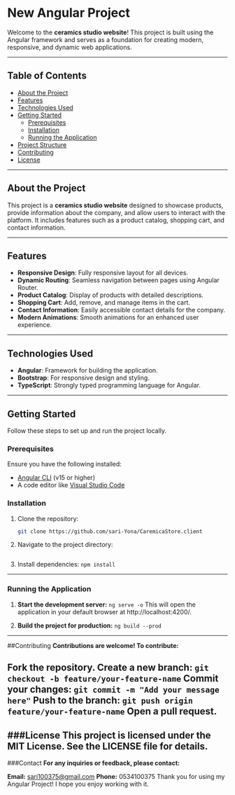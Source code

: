 # New Angular Project

Welcome to the **ceramics studio website**! This project is built using the Angular framework and serves as a foundation for creating modern, responsive, and dynamic web applications.

---

## Table of Contents

- [About the Project](#about-the-project)
- [Features](#features)
- [Technologies Used](#technologies-used)
- [Getting Started](#getting-started)
  - [Prerequisites](#prerequisites)
  - [Installation](#installation)
  - [Running the Application](#running-the-application)
- [Project Structure](#project-structure)
- [Contributing](#contributing)
- [License](#license)

---

## About the Project

This project is a **ceramics studio website** designed to showcase products, provide information about the company, and allow users to interact with the platform. It includes features such as a product catalog, shopping cart, and contact information.

---

## Features

- **Responsive Design**: Fully responsive layout for all devices.
- **Dynamic Routing**: Seamless navigation between pages using Angular Router.
- **Product Catalog**: Display of products with detailed descriptions.
- **Shopping Cart**: Add, remove, and manage items in the cart.
- **Contact Information**: Easily accessible contact details for the company.
- **Modern Animations**: Smooth animations for an enhanced user experience.

---

## Technologies Used

- **Angular**: Framework for building the application.
- **Bootstrap**: For responsive design and styling.
- **TypeScript**: Strongly typed programming language for Angular.

---

## Getting Started

Follow these steps to set up and run the project locally.

### Prerequisites

Ensure you have the following installed:

- [Angular CLI](https://angular.io/cli) (v15 or higher)
- A code editor like [Visual Studio Code](https://code.visualstudio.com/)

### Installation

1. Clone the repository:
   ```bash
   git clone https://github.com/sari-Yona/CaremicaStore.client
2. Navigate to the project directory:
   ```cd new-angular-project
3. Install dependencies:
  ```npm install```
---
### Running the Application
  1. **Start the development server:**
    ```ng serve -o```
This will open the application in your default browser at http://localhost:4200/.

2. **Build the project for production:**
   ```ng build --prod```
---
##Contributing
**Contributions are welcome! To contribute:**

Fork the repository.
**Create a new branch:**
```git checkout -b feature/your-feature-name```
Commit your changes:
```git commit -m "Add your message here"```
Push to the branch:
```git push origin feature/your-feature-name```
Open a pull request.
---
###License
This project is licensed under the MIT License. See the LICENSE file for details.
---
###Contact
**For any inquiries or feedback, please contact:**

**Email:** sari100375@gmail.com
**Phone:** 0534100375
Thank you for using my Angular Project! I hope you enjoy working with it.




